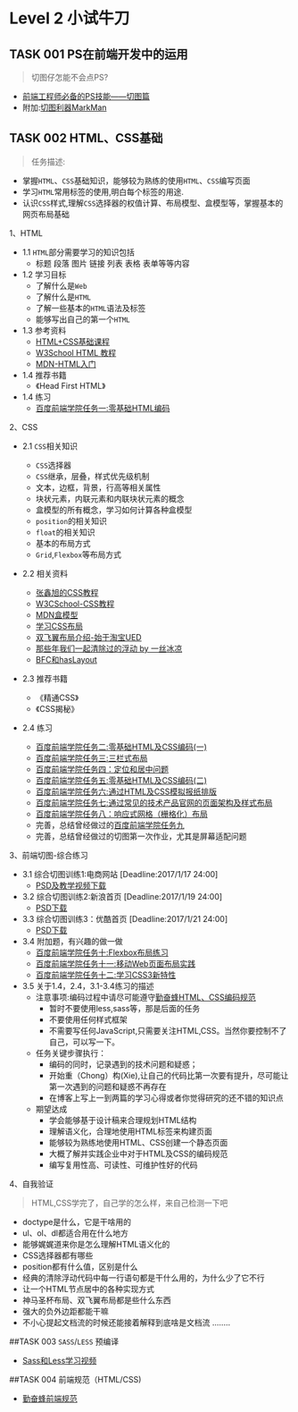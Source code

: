 # Level 2  小试牛刀

## TASK 001 PS在前端开发中的运用
> 切图仔怎能不会点PS?

+ [前端工程师必备的PS技能——切图篇][1]
+ 附加:[切图利器MarkMan][2]


## TASK 002 HTML、CSS基础
> 任务描述:
+ 掌握`HTML`、`CSS`基础知识，能够较为熟练的使用`HTML`、`CSS`编写页面
+ 学习`HTML`常用标签的使用,明白每个标签的用途.
+ 认识`CSS`样式,理解`CSS`选择器的权值计算、布局模型、盒模型等，掌握基本的网页布局基础

1、HTML

+ 1.1 `HTML`部分需要学习的知识包括
    + 标题 段落 图片 链接 列表 表格 表单等等内容
+ 1.2 学习目标
    + 了解什么是`Web`
    + 了解什么是`HTML`
    + 了解一些基本的`HTML`语法及标签
    + 能够写出自己的第一个`HTML`
+ 1.3 参考资料
    + [HTML+CSS基础课程][3]
    + [W3School HTML 教程][4]
    + [MDN-HTML入门][5]
+ 1.4 推荐书籍
    + 《Head First HTML》
+ 1.4 练习
    + [百度前端学院任务一:零基础HTML编码][6]

2、CSS

+ 2.1 `CSS`相关知识
    + `CSS`选择器
    + `CSS`继承，层叠，样式优先级机制
    + 文本，边框，背景，行高等相关属性
    + 块状元素，内联元素和内联块状元素的概念
    + 盒模型的所有概念，学习如何计算各种盒模型
    + `position`的相关知识
    + `float`的相关知识
    + 基本的布局方式
    + `Grid`,`Flexbox`等布局方式
+ 2.2 相关资料
    + [张鑫旭的CSS教程][7]
    + [W3CSchool-CSS教程][8]
    + [MDN盒模型][9]
    + [学习CSS布局][10]
    + [双飞翼布局介绍-始于淘宝UED][11]
    + [那些年我们一起清除过的浮动 by 一丝冰凉][12]
    + [BFC和hasLayout][13]
+ 2.3 推荐书籍
    + 《精通CSS》
    + 《CSS揭秘》
+ 2.4 练习

    + [百度前端学院任务二:零基础HTML及CSS编码(一)][14] 
    + [百度前端学院任务三:三栏式布局][15] 
    + [百度前端学院任务四：定位和居中问题][16] 
    + [百度前端学院任务五:零基础HTML及CSS编码(二)][17] 
    + [百度前端学院任务六:通过HTML及CSS模拟报纸排版][18] 
    + [百度前端学院任务七:通过常见的技术产品官网的页面架构及样式布局][19] 
    + [百度前端学院任务八：响应式网格（栅格化）布局][20] 
    + 完善，总结曾经做过的[百度前端学院任务九][21]
    + 完善，总结曾经做过的切图第一次作业，尤其是屏幕适配问题

3、前端切图-综合练习

+ 3.1 综合切图训练1:电商网站  [Deadline:2017/1/17 24:00]
    + [PSD及教学视频下载][22]
+ 3.2 综合切图训练2:新浪首页  [Deadline:2017/1/19 24:00]
    + [PSD下载][23]
+ 3.3 综合切图训练3：优酷首页 [Deadline:2017/1/21 24:00]
    + [PSD下载][24]
+ 3.4 附加题，有兴趣的做一做
    +  [百度前端学院任务十:Flexbox布局练习][25] 
    +  [百度前端学院任务十一:移动Web页面布局实践][26] 
    +  [百度前端学院任务十二:学习CSS3新特性][27]
+ 3.5 关于1.4，2.4，3.1-3.4练习的描述
    + 注意事项:编码过程中请尽可能遵守[勤奋蜂HTML、CSS编码规范][28]
        + 暂时不要使用less,sass等，那是后面的任务
        + 不要使用任何样式框架
        + 不需要写任何JavaScript,只需要关注HTML,CSS。当然你要控制不了自己，可以写一下。
    + 任务关键步骤执行：
        + 编码的同时，记录遇到的技术问题和疑惑；
        + 开始重（Chong）构(Xie),让自己的代码比第一次要有提升，尽可能让第一次遇到的问题和疑惑不再存在
        + 在博客上写上一到两篇的学习心得或者你觉得研究的还不错的知识点
    + 期望达成
        + 学会能够基于设计稿来合理规划HTML结构
        + 理解语义化，合理地使用HTML标签来构建页面
        + 能够较为熟练地使用HTML、CSS创建一个静态页面
        + 大概了解并实践企业中对于HTML及CSS的编码规范
        + 编写复用性高、可读性、可维护性好的代码 

4、自我验证
> HTML,CSS学完了，自己学的怎么样，来自己检测一下吧

+ doctype是什么，它是干啥用的
+ ul、ol、dl都适合用在什么地方
+ 能够娓娓道来你是怎么理解HTML语义化的
+ CSS选择器都有哪些
+ position都有什么值，区别是什么
+ 经典的清除浮动代码中每一行语句都是干什么用的，为什么少了它不行
+ 让一个HTML节点居中的各种实现方式
+ 神马圣杯布局、双飞翼布局都是些什么东西
+ 强大的负外边距都能干嘛
+ 不小心提起文档流的时候还能接着解释到底啥是文档流
........

##TASK 003 `SASS`/`LESS` 预编译

+ [Sass和Less学习视频][29]

##TASK 004 前端规范（HTML/CSS)

+ [勤奋蜂前端规范][30]


  [1]: http://www.imooc.com/learn/506
  [2]: http://www.getmarkman.com/
  [3]: http://www.imooc.com/learn/9
  [4]: http://w3school.com.cn/html/index.asp
  [5]: https://developer.mozilla.org/zh-CN/docs/Web/Guide/HTML/Introduction
  [6]: http://ife.baidu.com/2016/task/all
  [7]: http://www.imooc.com/u/197450/courses?sort=publish
  [8]: http://w3school.com.cn/css/index.asp
  [9]: https://developer.mozilla.org/zh-CN/docs/Web/Guide/CSS/Getting_started/Boxes
  [10]: http://zh.learnlayout.com/no-layout.html
  [11]: http://www.imooc.com/wenda/detail/254035
  [12]: http://www.iyunlu.com/view/css-xhtml/55.html
  [13]: http://www.cnblogs.com/pigtail/archive/2013/01/23/2871627.html
  [14]: http://ife.baidu.com/2016/task/all
  [15]: http://ife.baidu.com/2016/task/all
  [16]: http://ife.baidu.com/2016/task/all
  [17]: http://ife.baidu.com/2016/task/all
  [18]: http://ife.baidu.com/2016/task/all
  [19]: http://ife.baidu.com/2016/task/all
  [20]: http://ife.baidu.com/2016/task/all
  [21]: http://ife.baidu.com/2016/task/all
  [22]: http://pan.baidu.com/s/1hsOFnNY
  [23]: http://pan.baidu.com/s/1hsOFnNY
  [24]: http://pan.baidu.com/s/1hsOFnNY
  [25]: http://ife.baidu.com/2016/task/all
  [26]: http://ife.baidu.com/2016/task/all
  [27]: http://ife.baidu.com/2016/task/all
  [28]: https://proyang.gitbooks.io/codeguide/content/%E9%99%84%E5%BD%95/%E5%8F%AF%E7%BB%B4%E6%8A%A4.html
  [29]: http://www.imooc.com/course/list?c=sassless
  [30]: https://proyang.gitbooks.io/codeguide/content/%E9%99%84%E5%BD%95/%E5%8F%AF%E7%BB%B4%E6%8A%A4.html
